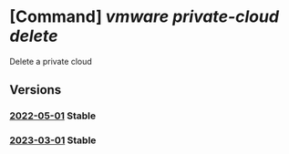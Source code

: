 # [Command] _vmware private-cloud delete_

Delete a private cloud

## Versions

### [2022-05-01](/Resources/mgmt-plane/L3N1YnNjcmlwdGlvbnMve30vcmVzb3VyY2Vncm91cHMve30vcHJvdmlkZXJzL21pY3Jvc29mdC5hdnMvcHJpdmF0ZWNsb3Vkcy97fQ==/2022-05-01.xml) **Stable**

<!-- mgmt-plane /subscriptions/{}/resourcegroups/{}/providers/microsoft.avs/privateclouds/{} 2022-05-01 -->

### [2023-03-01](/Resources/mgmt-plane/L3N1YnNjcmlwdGlvbnMve30vcmVzb3VyY2Vncm91cHMve30vcHJvdmlkZXJzL21pY3Jvc29mdC5hdnMvcHJpdmF0ZWNsb3Vkcy97fQ==/2023-03-01.xml) **Stable**

<!-- mgmt-plane /subscriptions/{}/resourcegroups/{}/providers/microsoft.avs/privateclouds/{} 2023-03-01 -->
